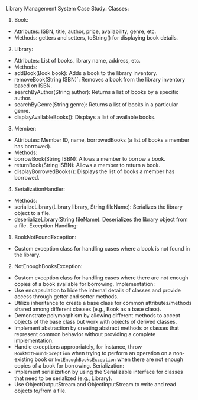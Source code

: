 Library Management System Case Study:
Classes:
1. Book:
- Attributes: ISBN, title, author, price, availability, genre, etc.
- Methods: getters and setters, toString() for displaying book details.
2. Library:
- Attributes: List of books, library name, address, etc.
- Methods:
- addBook(Book book): Adds a book to the library inventory.
- removeBook(String ISBN)`: Removes a book from the library inventory based on ISBN.
- searchByAuthor(String author): Returns a list of books by a specific author.
- searchByGenre(String genre): Returns a list of books in a particular genre.
- displayAvailableBooks(): Displays a list of available books.
3. Member:
- Attributes: Member ID, name, borrowedBooks (a list of books a member has borrowed).
- Methods:
- borrowBook(String ISBN): Allows a member to borrow a book.
- returnBook(String ISBN): Allows a member to return a book.
- displayBorrowedBooks(): Displays the list of books a member has borrowed.
4. SerializationHandler:
- Methods:
- serializeLibrary(Library library, String fileName): Serializes the library object to a file.
- deserializeLibrary(String fileName): Deserializes the library object from a file.
  Exception Handling:
1. BookNotFoundException:
- Custom exception class for handling cases where a book is not found in the library.
2. NotEnoughBooksException:
- Custom exception class for handling cases where there are not enough copies of a book
  available for borrowing.
  Implementation:
- Use encapsulation to hide the internal details of classes and provide access through getter
  and setter methods.
- Utilize inheritance to create a base class for common attributes/methods shared among
  different classes (e.g., Book as a base class).
- Demonstrate polymorphism by allowing different methods to accept objects of the base class
  but work with objects of derived classes.
- Implement abstraction by creating abstract methods or classes that represent common
  behavior without providing a complete implementation.
- Handle exceptions appropriately, for instance, throw `BookNotFoundException` when trying to
  perform an operation on a non-existing book or `NotEnoughBooksException` when there are not
  enough copies of a book for borrowing.
  Serialization:
- Implement serialization by using the Serializable interface for classes that need to be
  serialized (e.g., Library).
- Use ObjectOutputStream and ObjectInputStream to write and read objects to/from a file.